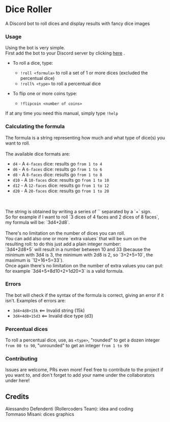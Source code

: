 # Dice Roller
A Discord bot to roll dices and display results with fancy dice images

### Usage
Using the bot is very simple.<br>
First add the bot to your Discord server by clicking [here](https://discord.com/oauth2/authorize?client_id=792697648150872064&scope=bot) .<br>

* To roll a dice, type:
  * `!roll <formula>` to roll a set of 1 or more dices (excluded the percentual dice)
  * `!roll% <type>` to roll a percentual dice

* To flip one or more coins type:
  * `!flipcoin <number of coins>`
    
If at any time you need this manual, simply type `!help`

### Calculating the formula
The formula is a string representing how much and what type of dice(s) you want to roll.<br>
<br>
The available dice formats are:
* `d4` - A `4-faces` dice: results go `from 1 to 4`
* `d6` - A `6-faces` dice: results go `from 1 to 6`
* `d8` - A `8-faces` dice: results go `from 1 to 8`
* `d10` - A `10-faces` dice: results go `from 1 to 10`
* `d12` - A `12-faces` dice: results go `from 1 to 12`
* `d20` - A `20-faces` dice: results go `from 1 to 20`
<br>
<br>
The string is obtained by writing a series of `<number of dices><type of dice>` separated by a `+` sign.<br>
So for example if I want to roll `3 dices of 4 faces and 2 dices of 8 faces`, my formula will be: `3d4+2d8`.<br>
<br>
There's no limitation on the number of dices you can roll.<br>
You can add also one or more `extra values` that will be sum on the resulting roll: to do this just add a plain integer number:<br>
`3d4+2d8+5` will result in a number between 10 and 33 (because the minimum with 3d4 is 3, the minimum with 2d8 is 2, so `3+2+5=10`, the maximum is `12+16+5=33`).<br>
Once again there's no limitation on the number of extra values you can put: for example `3d4+5+8d10+2+1d20+3` is a valid formula.<br>

### Errors
The bot will check if the syntax of the formula is correct, giving an error if it isn't. Examples of errors are:
* `3d4+4d8+15k`  <== Invalid string (15k)
* `3d4+4d8+15d3` <== Invalid dice type (d3)

### Percentual dices
To roll a percentual dice, use, as `<type>`, "rounded" to get a dozen integer `from 00 to 90`, "unrounded" to get an integer `from 1 to 99`

### Contributing
Issues are welcome, PRs even more! Feel free to contribute to the project if you want to, and don't forget to add your name under the collaborators under here!

## Credits
Alessandro Defendenti (Rollercoders Team): idea and coding<br>
Tommaso Misani: dices graphics<br>

[here]: https://discord.com/oauth2/authorize?client_id=792697648150872064&scope=bot

